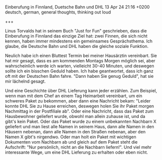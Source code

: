 Einberufung in Finnland, Duetsche Bahn und DHL
13 Apr 24 21:16 +0200
deutsch, german, general thoughts, thinking out loud

+++

Linus Torvalds hat in seinem Buch "Just for Fun" geschrieben, dass die Einberufung in Finnland das einzige Ziel hat: zwei Finnen, die sich nicht kennen, haben immer mindestens ein gemeinsames Gesprächsthema. Ich glaube, die Deutsche Bahn und DHL haben die gleiche soziale Funktion.

Neulich habe ich einen Bluttest Termin bei meiner Hausärztin vereinbart. Sie hat mir gesagt, dass es am kommenden Montags Morgen möglich sei, aber wahrscheinlich werde ich warten, vielleicht 30-40 Minuten, und deswegen sollte ich ein bisschen Geduld haben. Ich habe geantwortet, dass ich ganz oft mit der Deutschen Bahn fahre. "Dann haben Sie genug Geduld", hat sie mir lächelnd gesagt.

Und eine Geschichte über DHL Lieferung kann jeder erzählen. Zum Beispiel, wenn man mit dem Chef an einem Tag Heimarbeit vereinbart, um ein schweres Paket zu bekommen, aber dann eine Nachricht bekam: "Leider konnte DHL Sie zu Hause erreichen, deswegen holen Sie ihr Paket morgen Nachmittag in der Postfiliale ab". Oder eine Nachricht, dass das Paket zum Hausbewohner geliefert wurde, obwohl man allein zuhause ist, und da gibt's kein Paket. Oder das Paket wurde zu einem unbekannten Nachbarn X geliefert und man liest alle Namen in seinem Haus, dann alle Namen in den Häusern nebenan, dann alle Namen in den Straßen nebenan, aber den Namen X gibt's nirgendwo. Oder man holt ein Paket mit wichtigen Dokumenten vom Nachbarn ab und gleich auf dem Paket steht die Aufschrift: "Nur persönlich, nicht an die Nachbarn liefern!". Und viel mehr interessante Wege, um eine DHL Lieferung zu erhalten oder eben nicht.
